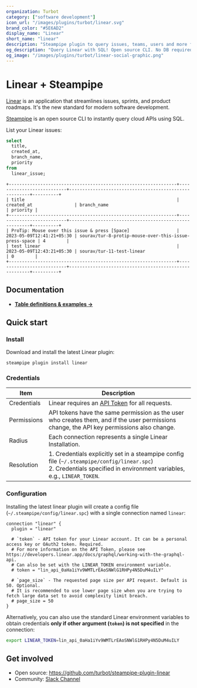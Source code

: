 ```yaml
---
organization: Turbot
category: ["software development"]
icon_url: "/images/plugins/turbot/linear.svg"
brand_color: "#5E6AD2"
display_name: "Linear"
short_name: "linear"
description: "Steampipe plugin to query issues, teams, users and more from Linear."
og_description: "Query Linear with SQL! Open source CLI. No DB required."
og_image: "/images/plugins/turbot/linear-social-graphic.png"
---
```


# Linear + Steampipe

[Linear](https://linear.app/) is an application that streamlines issues, sprints, and product roadmaps. It's the new standard for modern software development.

[Steampipe](https://steampipe.io) is an open source CLI to instantly query cloud APIs using SQL.

List your Linear issues:

```sql
select
  title,
  created_at,
  branch_name,
  priority
from
  linear_issue;
```

```
+----------------------------------------------------------------+---------------------------+-------------------------------------------------------+----------+
| title                                                          | created_at                | branch_name                                           | priority |
+----------------------------------------------------------------+---------------------------+-------------------------------------------------------+----------+
| ProTip: Mouse over this issue & press [Space]                  | 2023-05-09T12:41:21+05:30 | sourav/tur-8-protip-mouse-over-this-issue-press-space | 4        |
| test linear                                                    | 2023-05-09T12:43:21+05:30 | sourav/tur-11-test-linear                             | 0        |
+----------------------------------------------------------------+---------------------------+-------------------------------------------------------+----------+
```

## Documentation

- **[Table definitions & examples →](/plugins/turbot/linear/tables)**

## Quick start

### Install

Download and install the latest Linear plugin:

```sh
steampipe plugin install linear
```

### Credentials

| Item        | Description                                                                                                                                                               |
| ----------- | ------------------------------------------------------------------------------------------------------------------------------------------------------------------------- |
| Credentials | Linear requires an [API Token](https://developers.linear.app/docs/graphql/working-with-the-graphql-api) for all requests.                                                 |
| Permissions | API tokens have the same permission as the user who creates them, and if the user permissions change, the API key permissions also change.                                |
| Radius      | Each connection represents a single Linear Installation.                                                                                                                  |
| Resolution  | 1. Credentials explicitly set in a steampipe config file (`~/.steampipe/config/linear.spc`)<br />2. Credentials specified in environment variables, e.g., `LINEAR_TOKEN`. |

### Configuration

Installing the latest linear plugin will create a config file (`~/.steampipe/config/linear.spc`) with a single connection named `linear`:

```hcl
connection "linear" {
  plugin = "linear"

  # `token` - API token for your Linear account. It can be a personal access key or OAuth2 token. Required.
  # For more information on the API Token, please see https://developers.linear.app/docs/graphql/working-with-the-graphql-api.
  # Can also be set with the LINEAR_TOKEN environment variable.
  # token = "lin_api_0aHa1iYv9WMTLrEAoSNWlG1RHPy4N5DuM4uILY"

  # `page_size` - The requested page size per API request. Default is 50. Optional.
  # It is recommended to use lower page size when you are trying to fetch large data set to avoid complexity limit breach.
  # page_size = 50
}
```

Alternatively, you can also use the standard Linear environment variables to obtain credentials **only if other argument (`token`) is not specified** in the connection:

```sh
export LINEAR_TOKEN=lin_api_0aHa1iYv9WMTLrEAoSNWlG1RHPy4N5DuM4uILY
```

## Get involved

- Open source: https://github.com/turbot/steampipe-plugin-linear
- Community: [Slack Channel](https://steampipe.io/community/join)
